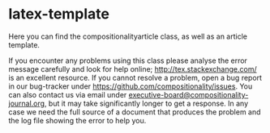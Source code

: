 # latex-template


Here you can find the compositionalityarticle class, as well as an article template. 

If you encounter any problems using this class please analyse the error message carefully and look for help online; http://tex.stackexchange.com/ is an excellent resource.
If you cannot resolve a problem,  open a bug report in our bug-tracker under https://github.com/compositionality/issues.
You can also contact us via email under executive-board@compositionality-journal.org, but it may take significantly longer to get a response.
In any case we need the full source of a document that produces the problem and the log file showing the error to help you.
